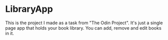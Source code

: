 # LibraryApp

This is the project I made as a task from "The Odin Project". It's just a single page app that holds your book library. You can add, remove and edit books in it.
